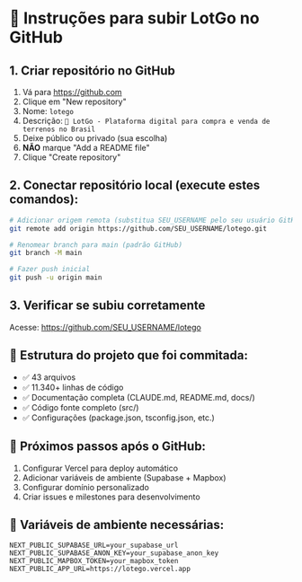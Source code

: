 # 🚀 Instruções para subir LotGo no GitHub

## 1. Criar repositório no GitHub
1. Vá para https://github.com
2. Clique em "New repository"
3. Nome: `lotego`
4. Descrição: `🏡 LotGo - Plataforma digital para compra e venda de terrenos no Brasil`
5. Deixe público ou privado (sua escolha)
6. **NÃO** marque "Add a README file"
7. Clique "Create repository"

## 2. Conectar repositório local (execute estes comandos):

```bash
# Adicionar origem remota (substitua SEU_USERNAME pelo seu usuário GitHub)
git remote add origin https://github.com/SEU_USERNAME/lotego.git

# Renomear branch para main (padrão GitHub)
git branch -M main

# Fazer push inicial
git push -u origin main
```

## 3. Verificar se subiu corretamente
Acesse: https://github.com/SEU_USERNAME/lotego

## 📁 Estrutura do projeto que foi commitada:
- ✅ 43 arquivos
- ✅ 11.340+ linhas de código
- ✅ Documentação completa (CLAUDE.md, README.md, docs/)
- ✅ Código fonte completo (src/)
- ✅ Configurações (package.json, tsconfig.json, etc.)

## 🎯 Próximos passos após o GitHub:
1. Configurar Vercel para deploy automático
2. Adicionar variáveis de ambiente (Supabase + Mapbox)
3. Configurar domínio personalizado
4. Criar issues e milestones para desenvolvimento

## 🔐 Variáveis de ambiente necessárias:
```env
NEXT_PUBLIC_SUPABASE_URL=your_supabase_url
NEXT_PUBLIC_SUPABASE_ANON_KEY=your_supabase_anon_key
NEXT_PUBLIC_MAPBOX_TOKEN=your_mapbox_token
NEXT_PUBLIC_APP_URL=https://lotego.vercel.app
``` 